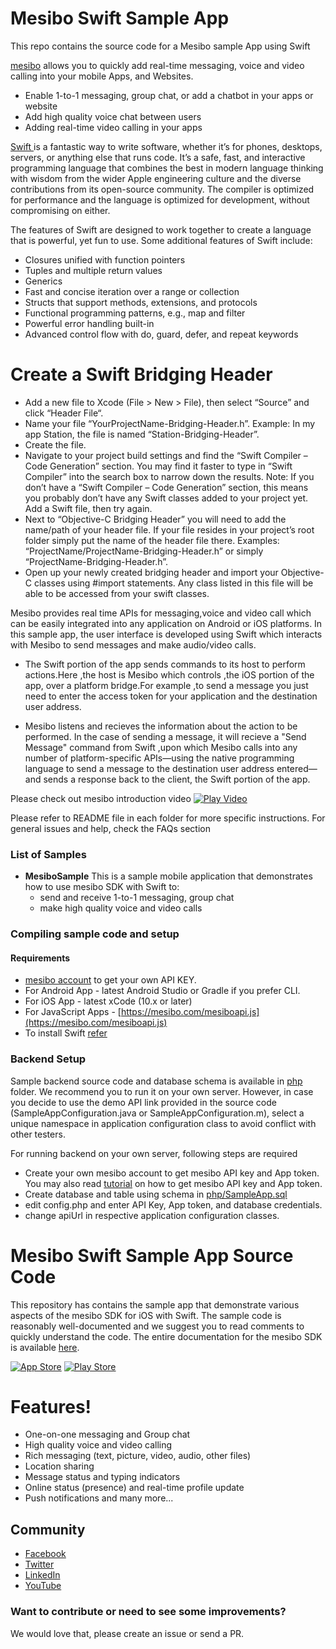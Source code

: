 # Mesibo Swift Sample App
This repo contains the source code for a Mesibo sample App using Swift

[mesibo](https://mesibo.com) allows you to quickly add real-time messaging, voice and video calling into your mobile Apps, and Websites.
  - Enable 1-to-1 messaging, group chat, or add a chatbot in your apps or website
  - Add high quality voice chat between users
  - Adding real-time video calling in your apps

[Swift ](https://swift.org)is a fantastic way to write software, whether it’s for phones, desktops, servers, or anything else that runs code. It’s a safe, fast, and interactive programming language that combines the best in modern language thinking with wisdom from the wider Apple engineering culture and the diverse contributions from its open-source community. The compiler is optimized for performance and the language is optimized for development, without compromising on either.

The features of Swift are designed to work together to create a language that is powerful, yet fun to use. Some additional features of Swift include:

   - Closures unified with function pointers
   - Tuples and multiple return values
   - Generics
   - Fast and concise iteration over a range or collection
   - Structs that support methods, extensions, and protocols
   - Functional programming patterns, e.g., map and filter
   - Powerful error handling built-in
   - Advanced control flow with do, guard, defer, and repeat keywords


# Create a Swift Bridging Header


   - Add a new file to Xcode (File > New > File), then select “Source” and click “Header File“.
   - Name your file “YourProjectName-Bridging-Header.h”. Example: In my app Station, the file is named “Station-Bridging-Header”.
   - Create the file.
   - Navigate to your project build settings and find the “Swift Compiler – Code Generation” section. You may find it faster to type in “Swift Compiler” 
	into the search box to narrow down the results. Note: If you don’t have a “Swift Compiler – Code Generation” section, this means you probably don’t have any Swift 		classes added to your project yet. Add a Swift file, then try again.
   - Next to “Objective-C Bridging Header” you will need to add the name/path of your header file. If your file resides in your project’s root folder simply put the name of the 	header file there. Examples: “ProjectName/ProjectName-Bridging-Header.h” or simply “ProjectName-Bridging-Header.h”.
   - Open up your newly created bridging header and import your Objective-C classes using #import statements. Any class listed in this file will be able to be accessed from 		your swift classes.


Mesibo provides real time APIs for messaging,voice and video call which can be easily integrated into any application on Android or iOS platforms. In this sample app, the user interface is developed using Swift which interacts with Mesibo to send messages and make audio/video calls.

- The Swift portion of the app sends commands to  its host to perform actions.Here ,the host is Mesibo which controls ,the iOS portion of the app, over a platform bridge.For example ,to send a message you just need to enter the access token for your application and the destination user address.

- Mesibo listens and recieves the information about the action to be performed. In the case of sending a message, it will recieve a "Send Message" command from Swift ,upon which Mesibo calls into any number of platform-specific APIs—using the native programming language to send a message to the destination user address entered—and sends a response back to the client, the Swift portion of the app.



Please check out mesibo introduction video
[![Play Video](https://img.youtube.com/vi/imHA4kBRSH0/0.jpg)](https://www.youtube.com/watch?v=imHA4kBRSH0)

Please refer to README file in each folder for more specific instructions. For general issues and help, check the FAQs section

### List of Samples

* **MesiboSample** This is a sample mobile application that demonstrates how to use mesibo SDK with Swift to:
  + send and receive 1-to-1 messaging, group chat
  + make high quality voice and video calls

### Compiling sample code and setup
#### Requirements
* [mesibo account](https://mesibo.com) to get your own API KEY.
* For Android App - latest Android Studio or Gradle if you prefer CLI.
* For iOS App - latest xCode (10.x or later)
* For JavaScript Apps - [https://mesibo.com/mesiboapi.js](https://mesibo.com/mesiboapi.js)
* To install Swift [refer](https://swift.org/getting-started/#installing-swift)

### Backend Setup
Sample backend source code and database schema is available in [php](php/) folder. We recommend you to run it on your own server. However, in case you decide to use the demo API link provided in the source code (SampleAppConfiguration.java or SampleAppConfiguration.m), select a unique namespace in application configuration class to avoid conflict with other testers.

For running backend on your own server, following steps are required
* Create your own mesibo account to get mesibo API key and App token. You may also read [tutorial](https://mesibo.com/documentation/tutorials.html) on how to get mesibo API key and App token.
* Create database and table using schema in [php/SampleApp.sql](https://github.com/mesibo/samples/blob/master/php/sample-app.sql)
* edit config.php and enter API Key, App token, and database credentials.
* change apiUrl in respective application configuration classes.

# Mesibo Swift Sample App Source Code
This repository has contains the sample app that demonstrate various aspects of the mesibo SDK for iOS with Swift. The sample code is reasonably well-documented and we suggest you to read comments to quickly understand the code. The entire documentation for the mesibo SDK is available [here](https://mesibo.com/documentation/introduction.html).

[![App Store](http://imgur.com/y8PTxr9.png "App Store")](https://itunes.apple.com/us/app/mesibo-realtime-messaging-voice-video/id1222921751)   [![Play Store](http://imgur.com/utWa1co.png "Play Store")](https://play.google.com/store/apps/details?id=com.mesibo.mesiboapplication)

# Features!

  - One-on-one messaging and Group chat
  - High quality voice and video calling
  - Rich messaging (text, picture, video, audio, other files)
  - Location sharing
  - Message status and typing indicators
  - Online status (presence) and real-time profile update
  - Push notifications and many more...

## Community
- [Facebook](https://www.facebook.com/mesiboapi)
- [Twitter](https://twitter.com/mesiboapi)
- [LinkedIn](https://www.linkedin.com/company/mesibo)
- [YouTube](https://www.youtube.com/channel/UCxpcg-RSf2-lK4uyysWSsKQ)

### Want to contribute or need to see some improvements?
We would love that, please create an issue or send a PR.
